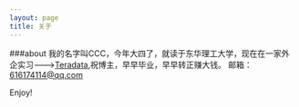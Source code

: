 ```yaml
---
layout: page
title: 关于
---
```

###about
我的名字叫CCC，今年大四了，就读于东华理工大学，现在在一家外企实习--->[Teradata](https://baike.baidu.com/item/Teradata/1792590?fr=aladdin),祝博主，早早毕业，早早转正赚大钱。
邮箱：616174114@qq.com

Enjoy!
